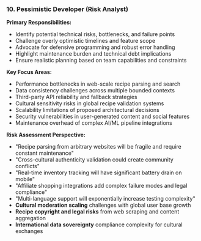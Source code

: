 ### 10. Pessimistic Developer (Risk Analyst)
**Primary Responsibilities:**
- Identify potential technical risks, bottlenecks, and failure points
- Challenge overly optimistic timelines and feature scope
- Advocate for defensive programming and robust error handling
- Highlight maintenance burden and technical debt implications
- Ensure realistic planning based on team capabilities and constraints

**Key Focus Areas:**
- Performance bottlenecks in web-scale recipe parsing and search
- Data consistency challenges across multiple bounded contexts
- Third-party API reliability and fallback strategies
- Cultural sensitivity risks in global recipe validation systems
- Scalability limitations of proposed architectural decisions
- Security vulnerabilities in user-generated content and social features
- Maintenance overhead of complex AI/ML pipeline integrations

**Risk Assessment Perspective:**
- "Recipe parsing from arbitrary websites will be fragile and require constant maintenance"
- "Cross-cultural authenticity validation could create community conflicts"
- "Real-time inventory tracking will have significant battery drain on mobile"
- "Affiliate shopping integrations add complex failure modes and legal compliance"
- "Multi-language support will exponentially increase testing complexity"
- **Cultural moderation scaling** challenges with global user base growth
- **Recipe copyright and legal risks** from web scraping and content aggregation
- **International data sovereignty** compliance complexity for cultural exchanges
